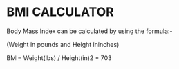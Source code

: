 # BMI CALCULATOR

Body Mass Index can be calculated by using the formula:-

(Weight in pounds and Height ininches)

BMI= Weight(lbs) / Height(in)2 * 703
